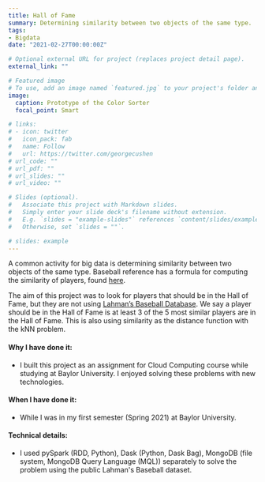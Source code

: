 ```yaml
---
title: Hall of Fame
summary: Determining similarity between two objects of the same type.
tags:
- Bigdata
date: "2021-02-27T00:00:00Z"

# Optional external URL for project (replaces project detail page).
external_link: ""

# Featured image
# To use, add an image named `featured.jpg` to your project's folder and keep this below section for caption. However, caption is optional. 
image:
  caption: Prototype of the Color Sorter
  focal_point: Smart

# links:
# - icon: twitter
#   icon_pack: fab
#   name: Follow
#   url: https://twitter.com/georgecushen
# url_code: ""
# url_pdf: ""
# url_slides: ""
# url_video: ""

# Slides (optional).
#   Associate this project with Markdown slides.
#   Simply enter your slide deck's filename without extension.
#   E.g. `slides = "example-slides"` references `content/slides/example-slides.md`.
#   Otherwise, set `slides = ""`.

# slides: example
---
```


A common activity for big data is determining similarity between two objects of the same type. Baseball reference has a formula for computing the similarity of players, found [here](https://www.baseball-reference.com/about/similarity.shtml).

The aim of this project was to look for players that should be in the Hall of Fame, but they are not using [Lahman’s Baseball Database](http://www.seanlahman.com/baseball-archive/statistics/). We say a player should be in the Hall of Fame is at least 3 of the 5 most similar players are in the Hall of Fame. This is also using similarity as the distance function with the kNN problem.

#### Why I have done it:
- I built this project as an assignment for Cloud Computing course while studying at Baylor University. I enjoyed solving these problems with new technologies.

#### When I have done it: 
- While I was in my first semester (Spring 2021) at Baylor University.

#### Technical details: 
- I used pySpark (RDD, Python), Dask (Python, Dask Bag), MongoDB (file system, MongoDB Query Language (MQL)) separately to solve the problem using the public Lahman's Baseball dataset.
